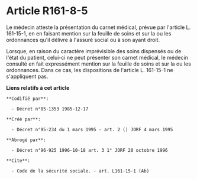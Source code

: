# Article R161-8-5

Le médecin atteste la présentation du carnet médical, prévue par l'article L. 161-15-1, en en faisant mention sur la feuille
de soins et sur la ou les ordonnances qu'il délivre à l'assuré social ou à son ayant droit.

Lorsque, en raison du caractère imprévisible des soins dispensés ou de l'état du patient, celui-ci ne peut présenter son
carnet médical, le médecin consulté en fait expressément mention sur la feuille de soins et sur la ou les ordonnances. Dans
ce cas, les dispositions de l'article L. 161-15-1 ne s'appliquent pas.

**Liens relatifs à cet article**

	**Codifié par**:

	  - Décret n°85-1353 1985-12-17

	**Créé par**:

	  - Décret n°95-234 du 1 mars 1995 - art. 2 () JORF 4 mars 1995

	**Abrogé par**:

	  - Décret n°96-925 1996-10-18 art. 3 1° JORF 20 octobre 1996

	**Cite**:

	  - Code de la sécurité sociale. - art. L161-15-1 (Ab)
